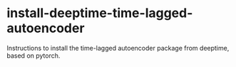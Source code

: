 # install-deeptime-time-lagged-autoencoder
Instructions to install the time-lagged autoencoder package from deeptime, based on pytorch.
